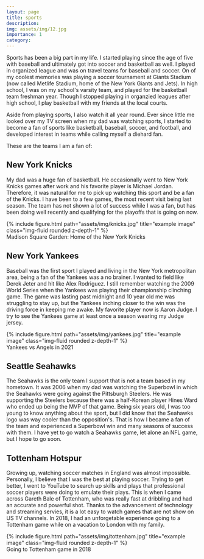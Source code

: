 ```yaml
---
layout: page
title: sports
description: 
img: assets/img/12.jpg
importance: 1
category: 
---
```

Sports has been a big part in my life. I started playing since the age of five with baseball and ultimately got into soccer and basketball as well. I played in organized league and was on travel teams for baseball and soccer. On of my coolest memories was playing a soccer tournament at Giants Stadium (now called Metlife Stadium, home of the New York Giants and Jets). In high school, I was on my school's varsity team, and played for the basketball team freshman year. Though I stopped playing in organzied leagues after high school, I play basketball with my friends at the local courts.

Aside from playing sports, I also watch it all year round. Ever since little me looked over my TV screen when my dad was watching sports, I started to become a fan of sports like basketball, baseball, soccer, and football, and developed interest in teams while calling myself a diehard fan.

These are the teams I am a fan of:

## New York Knicks
My dad was a huge fan of basketball. He occasionally went to New York Knicks games after work and his favorite player is Michael Jordan. Therefore, it was natural for me to pick up watching this sport and be a fan of the Knicks. I have been to a few games, the most recent visit being last season. The team has not shown a lot of success while I was a fan, but has been doing well recently and qualifying for the playoffs that is going on now.
<div class="row">
    <div class="col-sm mt-3 mt-md-0">
        {% include figure.html path="assets/img/knicks.jpg" title="example image" class="img-fluid rounded z-depth-1" %}
    </div>
</div>
<div class="caption">
    Madison Square Garden: Home of the New York Knicks
</div>

## New York Yankees
Baseball was the first sport I played and living in the New York metropolitan area, being a fan of the Yankees was a no brainer. I wanted to field like Derek Jeter and hit like Alex Rodriguez. I still remember watching the 2009 World Series when the Yankees was playing their championship clinching game. The game was lasting past midnight and 10 year old me was struggling to stay up, but the Yankees inching closer to the win was the driving force in keeping me awake. My favorite player now is Aaron Judge. I try to see the Yankees game at least once a season wearing my Judge jersey.

<div class="row">
    <div class="col-sm mt-3 mt-md-0">
        {% include figure.html path="assets/img/yankees.jpg" title="example image" class="img-fluid rounded z-depth-1" %}
    </div>
</div>
<div class="caption">
    Yankees vs Angels in 2021
</div>

## Seattle Seahawks
The Seahawks is the only team I support that is not a team based in my hometown. It was 2006 when my dad was watching the Superbowl in which the Seahawks were going against the Pittsburgh Steelers. He was supporting the Steelers because there was a half-Korean player Hines Ward who ended up being the MVP of that game. Being six years old, I was too young to know anything about the sport, but I did know that the Seahawks logo was way cooler than the opposition's. That is how I became a fan of the team and experienced a Superbowl win and many seasons of success with them. I have yet to go watch a Seahawks game, let alone an NFL game, but I hope to go soon.

## Tottenham Hotspur
Growing up, watching soccer matches in England was almost impossible. Personally, I believe that I was the best at playing soccer. Trying to get better, I went to YouTube to search up skills and plays that professional soccer players were doing to emulate their plays. This is when I came across Gareth Bale of Tottenham, who was really fast at dribbling and had an accurate and powerful shot. Thanks to the advancement of technology and streaming servies, it is a lot easy to watch games that are not show on US TV channels. In 2018, I had an unforgetable experience going to a Tottenham game while on a vacation to London with my family.

<div class="row">
    <div class="col-sm mt-3 mt-md-0">
        {% include figure.html path="assets/img/tottenham.jpg" title="example image" class="img-fluid rounded z-depth-1" %}
    </div>
</div>
<div class="caption">
    Going to Tottenham game in 2018
</div>